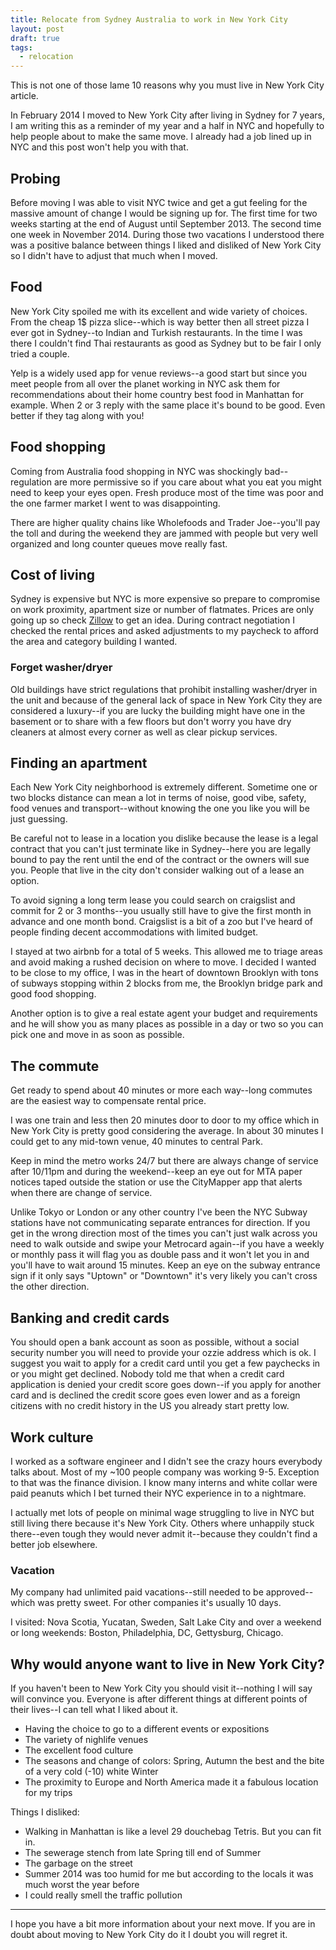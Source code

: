 ```yaml
---
title: Relocate from Sydney Australia to work in New York City
layout: post
draft: true
tags:
  - relocation
---
```


This is not one of those lame 10 reasons why you must live in New York City article.

In February 2014 I moved to New York City after living in Sydney for 7 years, I am writing this as a reminder of my year and a half in NYC and hopefully to help people about to make the same move. I already had a job lined up in NYC and this post won't help you with that.
 
## Probing

Before moving I was able to visit NYC twice and get a gut feeling for the massive amount of change I would be signing up for. The first time for two weeks starting at the end of August until September 2013. The second time one week in November 2014. During those two vacations I understood there was a positive balance between things I liked and disliked of New York City so I didn't have to adjust that much when I moved.

## Food

New York City spoiled me with its excellent and wide variety of choices. From the cheap 1$ pizza slice--which is way better then all street pizza I ever got in Sydney--to Indian and Turkish restaurants. In the time I was there I couldn't find Thai restaurants as good as Sydney but to be fair I only tried a couple.

Yelp is a widely used app for venue reviews--a good start but since you meet people from all over the planet working in NYC ask them for recommendations about their home country best food in Manhattan for example. When 2 or 3 reply with the same place it's bound to be good. Even better if they tag along with you!

## Food shopping

Coming from Australia food shopping in NYC was shockingly bad--regulation are more permissive so if you care about what you eat you might need to keep your eyes open. Fresh produce most of the time was poor and the one farmer market I went to was disappointing.

There are higher quality chains like Wholefoods and Trader Joe--you'll pay the toll and during the weekend they are jammed with people but very well organized and long counter queues move really fast.

## Cost of living

Sydney is expensive but NYC is more expensive so prepare to compromise on work proximity, apartment size or number of flatmates. Prices are only going up so check [Zillow](http://zillow.com) to get an idea. During contract negotiation I checked the rental prices and asked adjustments to my paycheck to afford the area and category building I wanted.

### Forget washer/dryer
 
Old buildings have strict regulations that prohibit installing washer/dryer in the unit and because of the general lack of space in New York City they are considered a luxury--if you are lucky the building might have one in the basement or to share with a few floors but don't worry you have dry cleaners at almost every corner as well as clear pickup services.

## Finding an apartment

Each New York City neighborhood is extremely different. Sometime one or two blocks distance can mean a lot in terms of noise, good vibe, safety, food venues and transport--without knowing the one you like you will be just guessing.

Be careful not to lease in a location you dislike because the lease is a legal contract that you can't just terminate like in Sydney--here you are legally bound to pay the rent until the end of the contract or the owners will sue you. People that live in the city don't consider walking out of a lease an option.

To avoid signing a long term lease you could search on craigslist and commit for 2 or 3 months--you usually still have to give the first month in advance and one month bond. Craigslist is a bit of a zoo but I've heard of people finding decent accommodations with limited budget.

I stayed at two airbnb for a total of 5 weeks. This allowed me to triage areas and avoid making a rushed decision on where to move. I decided I wanted to be close to my office, I was in the heart of downtown Brooklyn with tons of subways stopping within 2 blocks from me, the Brooklyn bridge park and good food shopping.

Another option is to give a real estate agent your budget and requirements and he will show you as many places as possible in a day or two so you can pick one and move in as soon as possible.

## The commute

Get ready to spend about 40 minutes or more each way--long commutes are the easiest way to compensate rental price.

I was one train and less then 20 minutes door to door to my office which in New York City is pretty good considering the average. In about 30 minutes I could get to any mid-town venue, 40 minutes to central Park.

Keep in mind the metro works 24/7 but there are always change of service after 10/11pm and during the weekend--keep an eye out for MTA paper notices taped outside the station or use the CityMapper app that alerts when there are change of service.

Unlike Tokyo or London or any other country I've been the NYC Subway stations have not communicating separate entrances for direction. If you get in the wrong direction most of the times you can't just walk across you need to walk outside and swipe your Metrocard again--if you have a weekly or monthly pass it will flag you as double pass and it won't let you in and you'll have to wait around 15 minutes. Keep an eye on the subway entrance sign if it only says "Uptown" or "Downtown" it's very likely you can't cross the other direction.

## Banking and credit cards

You should open a bank account as soon as possible, without a social security number you will need to provide your ozzie address which is ok. I suggest you wait to apply for a credit card until you get a few paychecks in or you might get declined. Nobody told me that when a credit card application is denied your credit score goes down--if you apply for another card and is declined the credit score goes even lower and as a foreign citizens with no credit history in the US you already start pretty low.

## Work culture

I worked as a software engineer and I didn't see the crazy hours everybody talks about. Most of my ~100 people company was working 9-5. Exception to that was the finance division. I know many interns and white collar were paid peanuts which I bet turned their NYC experience in to a nightmare. 

I actually met lots of people on minimal wage struggling to live in NYC but still living there because it's New York City. Others where unhappily stuck there--even tough they would never admit it--because they couldn't find a better job elsewhere.

### Vacation

My company had unlimited paid vacations--still needed to be approved--which was pretty sweet. For other companies it's usually 10 days.

I visited: Nova Scotia, Yucatan, Sweden, Salt Lake City and over a weekend or long weekends: Boston, Philadelphia, DC, Gettysburg, Chicago.

## Why would anyone want to live in New York City?

If you haven't been to New York City you should visit it--nothing I will say will convince you. Everyone is after different things at different points of their lives--I can tell what I liked about it.

* Having the choice to go to a different events or expositions
* The variety of nighlife venues
* The excellent food culture
* The seasons and change of colors: Spring, Autumn the best and the bite of a very cold (-10) white Winter
* The proximity to Europe and North America made it a fabulous location for my trips

Things I disliked:

* Walking in Manhattan is like a level 29 douchebag Tetris. But you can fit in.
* The sewerage stench from late Spring till end of Summer
* The garbage on the street
* Summer 2014 was too humid for me but according to the locals it was much worst the year before
* I could really smell the traffic pollution

---

I hope you have a bit more information about your next move. If you are in doubt about moving to New York City do it I doubt you will regret it.
